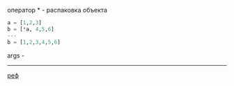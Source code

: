 
оператор  * - распаковка объекта
```python 
a = [1,2,3]
b = [*a, 4,5,6]
---
b = [1,2,3,4,5,6]
```
args -  

---

[реф](https://www.google.com/url?sa=t&rct=j&q=&esrc=s&source=web&cd=&ved=2ahUKEwjpt7e5s_b7AhXmmIsKHcAYDEEQFnoECBEQAQ&url=https%3A%2F%2Fhabr.com%2Fru%2Fcompany%2Fruvds%2Fblog%2F482464%2F&usg=AOvVaw3NLJsfv-TozjstosX0iTqA)

